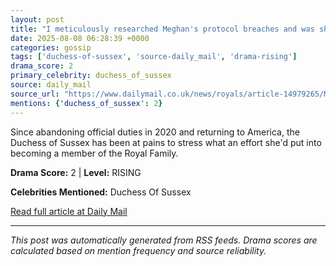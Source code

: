 ```yaml
---
layout: post
title: "I meticulously researched Meghan's protocol breaches and was shocked by my findings. The dozen I discovered make it so clear: The signs were there from the beginning: RICHARD EDEN"
date: 2025-08-08 06:28:39 +0000
categories: gossip
tags: ['duchess-of-sussex', 'source-daily_mail', 'drama-rising']
drama_score: 2
primary_celebrity: duchess_of_sussex
source: daily_mail
source_url: "https://www.dailymail.co.uk/news/royals/article-14979265/Meghan-breaches-royal-fashion-protocol-committed-rebellion-RICHARD-EDEN.html?ns_mchannel=rss&ito=1490&ns_campaign=1490"
mentions: {'duchess_of_sussex': 2}
---
```


Since abandoning official duties in 2020 and returning to America, the Duchess of Sussex has been at pains to stress what an effort she'd put into becoming a member of the Royal Family.

**Drama Score:** 2 | **Level:** RISING

**Celebrities Mentioned:** Duchess Of Sussex

[Read full article at Daily Mail](https://www.dailymail.co.uk/news/royals/article-14979265/Meghan-breaches-royal-fashion-protocol-committed-rebellion-RICHARD-EDEN.html?ns_mchannel=rss&ito=1490&ns_campaign=1490)

---
*This post was automatically generated from RSS feeds. Drama scores are calculated based on mention frequency and source reliability.*
